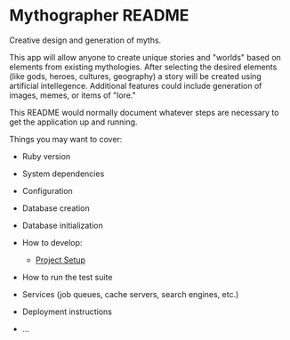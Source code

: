 # Mythographer README

Creative design and generation of myths.

This app will allow anyone to create unique stories and "worlds" based on elements from existing mythologies.
After selecting the desired elements (like gods, heroes, cultures, geography) a story will be created using artificial intellegence.  Additional features could include generation of images, memes, or items of "lore."

This README would normally document whatever steps are necessary to get the
application up and running.

Things you may want to cover:

* Ruby version

* System dependencies

* Configuration

* Database creation

* Database initialization

* How to develop: 
  - [Project Setup](https://github.com/mattlindsey/mythographer/blob/main/PROJECT_SETUP.md)

* How to run the test suite

* Services (job queues, cache servers, search engines, etc.)

* Deployment instructions

* ...
